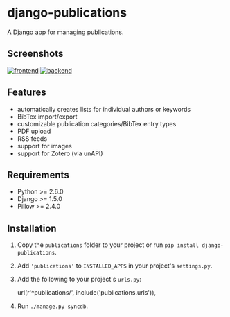 django-publications
===================

A Django app for managing publications.

Screenshots
-----------

[![frontend][3]][1]
[![backend][4]][2]

[1]: http://files.theis.io/django-publications/frontend.png
[2]: http://files.theis.io/django-publications/backend.png
[3]: http://files.theis.io/django-publications/frontend_small.png
[4]: http://files.theis.io/django-publications/backend_small.png

Features
--------

* automatically creates lists for individual authors or keywords
* BibTex import/export
* customizable publication categories/BibTex entry types
* PDF upload
* RSS feeds
* support for images
* support for Zotero (via unAPI)

Requirements
------------

* Python >= 2.6.0
* Django >= 1.5.0
* Pillow >= 2.4.0

Installation
------------

1) Copy the `publications` folder to your project or run `pip install django-publications`.

2) Add `'publications'` to `INSTALLED_APPS` in your project's `settings.py`.

3) Add the following to your project's `urls.py`:

	url(r'^publications/', include('publications.urls')),

4) Run `./manage.py syncdb`.
